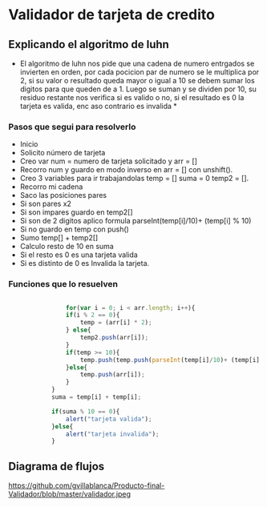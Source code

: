 # Validador de tarjeta de credito

## Explicando el algoritmo de luhn

* El algoritmo de luhn nos pide que una cadena de numero entrgados se invierten en orden, por cada pocicion par de numero se le multiplica por 2, si su valor o resultado queda mayor o igual a 10 se debem sumar los digitos para que queden de a 1.
Luego se suman y se dividen por 10, su residuo restante nos verifica si es valido o no, si el resultado es 0 la tarjeta es valida, enc aso contrario es invalida *

### Pasos que segui para resolverlo

+ Inicio
+ Solicito número de tarjeta 
+ Creo var num = numero de tarjeta solicitado y arr = []
+ Recorro num y guardo en modo inverso en arr = [] con unshift().
+ Creo 3 variables para ir trabajandolas temp = [] suma = 0 temp2 = [].
+ Recorro mi cadena
+ Saco las posiciones pares
+ Si son pares x2
+ Si son impares guardo en temp2[] 
+ Si son de 2 digitos aplico formula parseInt(temp[i]/10)+ (temp[i] % 10)
+ Si no guardo en temp con push()
+ Sumo temp[] + temp2[]
+ Calculo resto de 10 en suma
+ Si el resto es 0 es una tarjeta valida 
+ Si es distinto de 0 es Invalida la tarjeta.


### Funciones que lo resuelven

``` javascript

				for(var i = 0; i < arr.length; i++){
				if(i % 2 == 0){
					temp = (arr[i] * 2); 
				} else{
					temp2.push(arr[i]); 
				}
				if(temp >= 10){
					temp.push(temp.push(parseInt(temp[i]/10)+ (temp[i] % 10));
				}else{
					temp.push(arr[i]);
				}			
			}
			suma = temp[i] + temp[i]; 

			if(suma % 10 == 0){ 
				alert("tarjeta valida");
			}else{
				alert("tarjeta invalida");
			}
```


## Diagrama de flujos

 https://github.com/gvillablanca/Producto-final-Validador/blob/master/validador.jpeg
